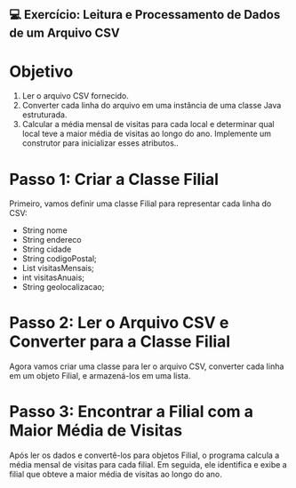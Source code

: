 ## 💻 Exercício: Leitura e Processamento de Dados de um Arquivo CSV

# Objetivo

1. Ler o arquivo CSV fornecido.
2. Converter cada linha do arquivo em uma instância de uma classe Java estruturada.
3. Calcular a média mensal de visitas para cada local e determinar qual local teve a maior média de visitas ao longo do ano.
Implemente um construtor para inicializar esses atributos..

# Passo 1: Criar a Classe Filial

Primeiro, vamos definir uma classe Filial para representar cada linha do CSV:
- String nome
- String endereco
- String cidade
- String codigoPostal;
- List<Integer> visitasMensais;
- int visitasAnuais;
- String geolocalizacao;

# Passo 2: Ler o Arquivo CSV e Converter para a Classe Filial

Agora vamos criar uma classe para ler o arquivo CSV, converter cada linha em um objeto Filial, e armazená-los em uma lista.

# Passo 3: Encontrar a Filial com a Maior Média de Visitas

Após ler os dados e convertê-los para objetos Filial, o programa calcula a média mensal de visitas para cada filial. Em seguida, ele identifica e exibe a filial que obteve a maior média de visitas ao longo do ano.


